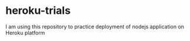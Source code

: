# heroku-trials
I am using this repository to practice deployment of nodejs application on Heroku platform

